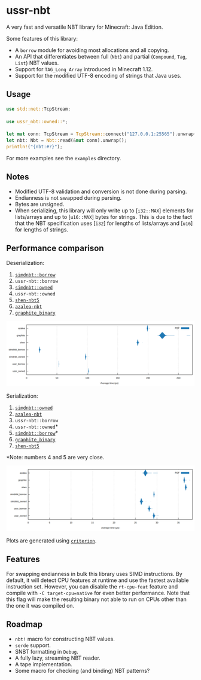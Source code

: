 # ussr-nbt

A very fast and versatile NBT library for Minecraft: Java Edition.

Some features of this library:

-   A `borrow` module for avoiding most allocations and all copying.
-   An API that differentiates between full (`Nbt`) and partial (`Compound`, `Tag`, `List`) NBT values.
-   Support for `TAG_Long_Array` introduced in Minecraft 1.12.
-   Support for the modified UTF-8 encoding of strings that Java uses.

## Usage

```rust
use std::net::TcpStream;

use ussr_nbt::owned::*;

let mut conn: TcpStream = TcpStream::connect("127.0.0.1:25565").unwrap();
let nbt: Nbt = Nbt::read(&mut conn).unwrap();
println!("{nbt:#?}");
```

For more examples see the `examples` directory.

## Notes

-   Modified UTF-8 validation and conversion is not done during parsing.
-   Endianness is not swapped during parsing.
-   Bytes are unsigned.
-   When serializing, this library will only write up to [`i32::MAX`] elements for lists/arrays and up to [`u16::MAX`] bytes for strings. This is due to the fact that the NBT specification uses [`i32`] for lengths of lists/arrays and [`u16`] for lengths of strings.

## Performance comparison

Deserialization:

1. [`simdnbt::borrow`](https://crates.io/crates/simdnbt)
2. `ussr-nbt::borrow`
3. [`simdnbt::owned`](https://crates.io/crates/simdnbt)
4. `ussr-nbt::owned`
5. [`shen-nbt5`](https://crates.io/crates/shen-nbt5)
6. [`azalea-nbt`](https://crates.io/crates/azalea-nbt)
7. [`graphite_binary`](https://crates.io/crates/graphite_binary)

![Serialization benchmarks violin plot](ser.png)

Serialization:

1. [`simdnbt::owned`](https://crates.io/crates/simdnbt)
2. [`azalea-nbt`](https://crates.io/crates/azalea-nbt)
3. `ussr-nbt::borrow`
4. `ussr-nbt::owned`\*
5. [`simdnbt::borrow`](https://crates.io/crates/simdnbt)\*
6. [`graphite_binary`](https://crates.io/crates/graphite_binary)
7. [`shen-nbt5`](https://crates.io/crates/shen-nbt5)

\*Note: numbers 4 and 5 are very close.

![Deserialization benchmarks violin plot](de.png)

Plots are generated using [`criterion`](https://crates.io/crates/criterion).

## Features

For swapping endianness in bulk this library uses SIMD instructions. By default, it will detect CPU features at runtime and use the fastest available instruction set. However, you can disable the `rt-cpu-feat` feature and compile with `-C target-cpu=native` for even better performance. Note that this flag will make the resulting binary not able to run on CPUs other than the one it was compiled on.

## Roadmap

-   `nbt!` macro for constructing NBT values.
-   `serde` support.
-   SNBT formatting in `Debug`.
-   A fully lazy, streaming NBT reader.
-   A tape implementation.
-   Some macro for checking (and binding) NBT patterns?
